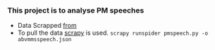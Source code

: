 ### This project is to analyse PM speeches
* Data Scrapped [from](http://archivepmo.nic.in/)
* To pull the data [scrapy](http://scrapy.org/) is used.
	```scrapy runspider pmspeech.py -o 	abvmmsspeech.json```